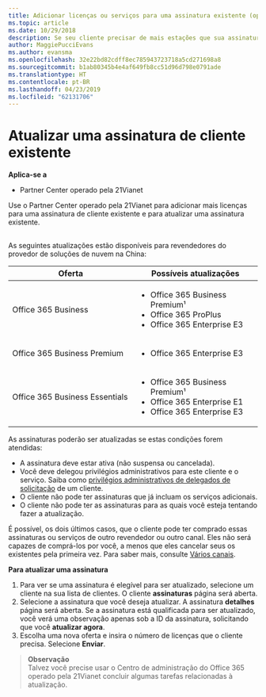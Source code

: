 ```yaml
---
title: Adicionar licenças ou serviços para uma assinatura existente (operado pela 21Vianet do Partner Center)
ms.topic: article
ms.date: 10/29/2018
description: Se seu cliente precisar de mais estações que sua assinatura atual fornecido ou uma versão diferente com serviços adicionais, você poderá atualizar a assinatura.
author: MaggiePucciEvans
ms.author: evansma
ms.openlocfilehash: 32e22bd82cdff8ec785943723718a5cd271698a8
ms.sourcegitcommit: b1ab80345b4e4af649fb8cc51d96d798e0791ade
ms.translationtype: HT
ms.contentlocale: pt-BR
ms.lasthandoff: 04/23/2019
ms.locfileid: "62131706"
---
```

# <a name="upgrade-an-existing-customer-subscription"></a>Atualizar uma assinatura de cliente existente

**Aplica-se a**

-   Partner Center operado pela 21Vianet

Use o Partner Center operado pela 21Vianet para adicionar mais licenças para uma assinatura de cliente existente e para atualizar uma assinatura existente. 

## <a href="" id="upgradesubscription"></a>

As seguintes atualizações estão disponíveis para revendedores do provedor de soluções de nuvem na China:

<table>
<colgroup>
<col width="50%" />
<col width="50%" />
</colgroup>
<thead>
<tr class="header">
<th>Oferta</th>
<th>Possíveis atualizações</th>
</tr>
</thead>
<tbody>
<tr class="odd">
<td>Office 365 Business</td>
<td><ul>
<li>Office 365 Business Premium¹</li>
<li>Office 365 ProPlus</li>
<li>Office 365 Enterprise E3</li>

</ul></td>
</tr>
<tr class="even">
<td>Office 365 Business Premium</td>
<td><ul>
<li>Office 365 Enterprise E3</li>

</ul></td>
</tr>
<tr class="odd">
<td>Office 365 Business Essentials</td>
<td><ul>
<li>Office 365 Business Premium¹</li>
<li>Office 365 Enterprise E1</li>
<li>Office 365 Enterprise E3</li>

</ul></td>
</tr>
</tbody>
</table>


As assinaturas poderão ser atualizadas se estas condições forem atendidas:

-   A assinatura deve estar ativa (não suspensa ou cancelada).
-   Você deve delegou privilégios administrativos para este cliente e o serviço. Saiba como [privilégios administrativos de delegados de solicitação](request-a-relationship-with-a-customer.md) de um cliente.
-   O cliente não pode ter assinaturas que já incluam os serviços adicionais.
-   O cliente não pode ter as assinaturas para as quais você esteja tentando fazer a atualização.

É possível, os dois últimos casos, que o cliente pode ter comprado essas assinaturas ou serviços de outro revendedor ou outro canal. Eles não será capazes de comprá-los por você, a menos que eles cancelar seus os existentes pela primeira vez. Para saber mais, consulte [Vários canais](multichannel.md).

**Para atualizar uma assinatura**

1.  Para ver se uma assinatura é elegível para ser atualizado, selecione um cliente na sua lista de clientes. O cliente **assinaturas** página será aberta.
2.  Selecione a assinatura que você deseja atualizar. A assinatura **detalhes** página será aberta. Se a assinatura está qualificada para ser atualizado, você verá uma observação apenas sob a ID da assinatura, solicitando que você **atualizar agora**.
3.  Escolha uma nova oferta e insira o número de licenças que o cliente precisa. Selecione **Enviar**.

>**Observação**<br>Talvez você precise usar o Centro de administração do Office 365 operado pela 21Vianet concluir algumas tarefas relacionadas à atualização.
